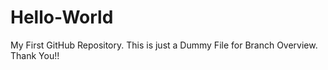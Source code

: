 # Hello-World
My First GitHub Repository.
This is just a Dummy File for Branch Overview.
Thank You!!
